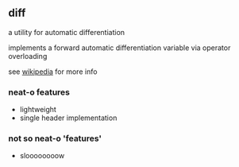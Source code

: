 ## diff
a utility for automatic differentiation

implements a forward automatic differentiation variable via operator overloading

see [wikipedia](https://en.wikipedia.org/wiki/Automatic_differentiation) for more info

### neat-o features
* lightweight
* single header implementation

### not so neat-o 'features'
* sloooooooow
